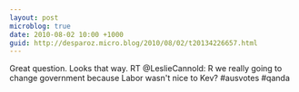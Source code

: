 ```yaml
---
layout: post
microblog: true
date: 2010-08-02 10:00 +1000
guid: http://desparoz.micro.blog/2010/08/02/t20134226657.html
---
```

Great question. Looks that way. RT @LeslieCannold: R we really going to change government because Labor wasn't nice to Kev? #ausvotes #qanda
